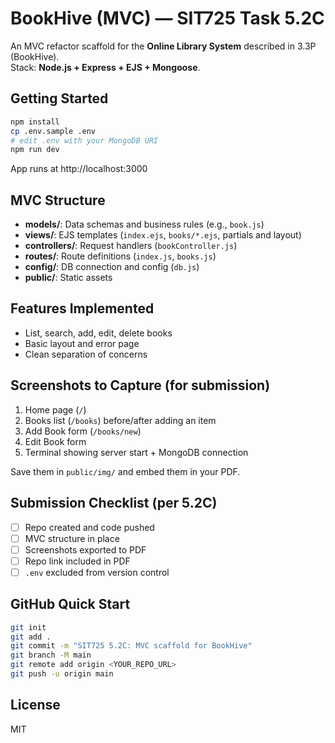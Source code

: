 
# BookHive (MVC) — SIT725 Task 5.2C

An MVC refactor scaffold for the **Online Library System** described in 3.3P (BookHive).  
Stack: **Node.js + Express + EJS + Mongoose**.

## Getting Started

```bash
npm install
cp .env.sample .env
# edit .env with your MongoDB URI
npm run dev
```

App runs at http://localhost:3000

## MVC Structure

- **models/**: Data schemas and business rules (e.g., `book.js`)
- **views/**: EJS templates (`index.ejs`, `books/*.ejs`, partials and layout)
- **controllers/**: Request handlers (`bookController.js`)
- **routes/**: Route definitions (`index.js`, `books.js`)
- **config/**: DB connection and config (`db.js`)
- **public/**: Static assets

## Features Implemented
- List, search, add, edit, delete books
- Basic layout and error page
- Clean separation of concerns

## Screenshots to Capture (for submission)
1. Home page (`/`)
2. Books list (`/books`) before/after adding an item
3. Add Book form (`/books/new`)
4. Edit Book form
5. Terminal showing server start + MongoDB connection

Save them in `public/img/` and embed them in your PDF.

## Submission Checklist (per 5.2C)
- [ ] Repo created and code pushed
- [ ] MVC structure in place
- [ ] Screenshots exported to PDF
- [ ] Repo link included in PDF
- [ ] `.env` excluded from version control

## GitHub Quick Start

```bash
git init
git add .
git commit -m "SIT725 5.2C: MVC scaffold for BookHive"
git branch -M main
git remote add origin <YOUR_REPO_URL>
git push -u origin main
```

## License
MIT
